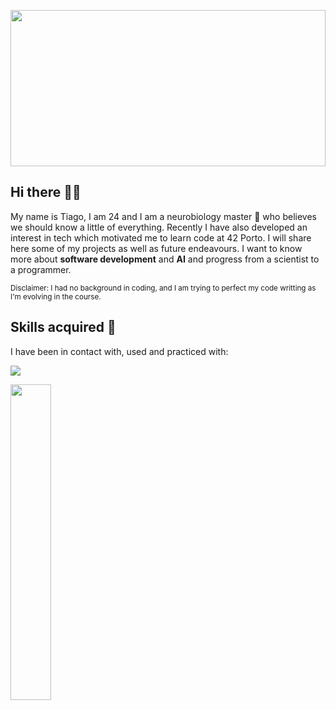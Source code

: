 
<p align="center">
<img src=https://gifdb.com/images/high/pixel-art-8bit-city-objgw22cel46yk7h.gif align="center" width="100%" height="250"/>
</p>

## Hi there 👋😃
My name is Tiago, I am 24 and I am a neurobiology master 🧠 who believes we should know a little of everything. Recently I have also developed an interest in tech which motivated me to learn code at 42 Porto. I will share here some of my projects as well as future endeavours.
I want to know more about **software development** and **AI** and progress from a scientist to a programmer.

<sub>  Disclaimer: I had no background in coding, and I am trying to perfect my code writting as I'm evolving in the course.</sub>

## Skills acquired :notebook:
I have been in contact with, used and practiced with:

<p >
  </a align="left" href="https://skillicons.dev"><img src="https://skillicons.dev/icons?i=c,bash,linux,vscode,vim,wordpress" />
</p>
<div>
  </a align="left"><img width="36%" src="https://github-readme-stats.vercel.app/api/top-langs/?username=tmoutinh&layout=compact&theme=transparent">
</div>

<!--
**Xeigar/Xeigar** is a ✨ _special_ ✨ repository because its `README.md` (this file) appears on your GitHub profile.

Here are some ideas to get you started:

- 🔭 I’m currently working on ...
- 🌱 I’m currently learning ...
- 👯 I’m looking to collaborate on ...
- 🤔 I’m looking for help with ...
- 💬 Ask me about ...
- 📫 How to reach me: ...
- 😄 Pronouns: ...
- ⚡ Fun fact: ...
-->
